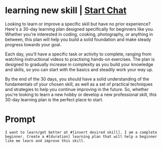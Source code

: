 

# learning new skill | [Start Chat](https://gptcall.net/chat.html?data=%7B%22contact%22%3A%7B%22id%22%3A%22ade57554-5101-4c92-bb00-ec2101b2eb32%22%2C%22flow%22%3Atrue%7D%7D)
Looking to learn or improve a specific skill but have no prior experience? Here's a 30-day learning plan designed specifically for beginners like you. Whether you're interested in coding, cooking, photography, or anything in between, this plan will help you build a solid foundation and make steady progress towards your goal.



Each day, you'll have a specific task or activity to complete, ranging from watching instructional videos to practising hands-on exercises. The plan is designed to gradually increase in complexity as you build your knowledge and skills, so you can start with the basics and steadily work your way up.



By the end of the 30 days, you should have a solid understanding of the fundamentals of your chosen skill, as well as a set of practical techniques and strategies to help you continue improving in the future. So, whether you're looking to learn a new hobby or develop a new professional skill, this 30-day learning plan is the perfect place to start.

# Prompt

```
I want to learn/get better at #[insert desired skill]. I am a complete beginner. Create a #[duration] learning plan that will help a beginner like me learn and improve this skill.
```





